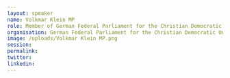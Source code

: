 ```yaml
---
layout: speaker
name: Volkmar Klein MP
role: Member of German Federal Parliament for the Christian Democratic Union
organisation: German Federal Parliament for the Christian Democratic Union
image: /uploads/Volkmar Klein MP.png
session:
permalink:
twitter:
linkedin:
---
```



